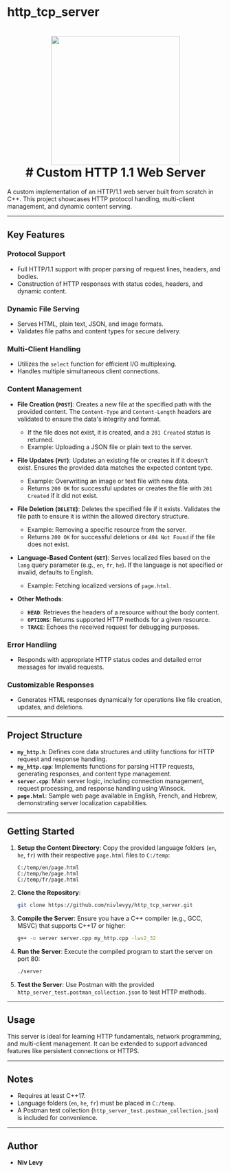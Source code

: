 # http_tcp_server

<h1 align="center">
  <a><img src="https://github.com/nivlevyy/HTTP-Server/blob/main/image/server_logo.png" width="300"></a>
<br>
# Custom HTTP 1.1 Web Server
<br>
</h1>

A custom implementation of an HTTP/1.1 web server built from scratch in C++. This project showcases HTTP protocol handling, multi-client management, and dynamic content serving.

---

## Key Features

### Protocol Support
- Full HTTP/1.1 support with proper parsing of request lines, headers, and bodies.
- Construction of HTTP responses with status codes, headers, and dynamic content.

### Dynamic File Serving
- Serves HTML, plain text, JSON, and image formats.
- Validates file paths and content types for secure delivery.

### Multi-Client Handling
- Utilizes the `select` function for efficient I/O multiplexing.
- Handles multiple simultaneous client connections.

### Content Management
- **File Creation (`POST`)**: Creates a new file at the specified path with the provided content. The `Content-Type` and `Content-Length` headers are validated to ensure the data's integrity and format.
  - If the file does not exist, it is created, and a `201 Created` status is returned.
  - Example: Uploading a JSON file or plain text to the server.

- **File Updates (`PUT`)**: Updates an existing file or creates it if it doesn't exist. Ensures the provided data matches the expected content type.
  - Example: Overwriting an image or text file with new data.
  - Returns `200 OK` for successful updates or creates the file with `201 Created` if it did not exist.

- **File Deletion (`DELETE`)**: Deletes the specified file if it exists. Validates the file path to ensure it is within the allowed directory structure.
  - Example: Removing a specific resource from the server.
  - Returns `200 OK` for successful deletions or `404 Not Found` if the file does not exist.

- **Language-Based Content (`GET`)**: Serves localized files based on the `lang` query parameter (e.g., `en`, `fr`, `he`). If the language is not specified or invalid, defaults to English.
  - Example: Fetching localized versions of `page.html`.

- **Other Methods**:
  - **`HEAD`**: Retrieves the headers of a resource without the body content.
  - **`OPTIONS`**: Returns supported HTTP methods for a given resource.
  - **`TRACE`**: Echoes the received request for debugging purposes.

### Error Handling
- Responds with appropriate HTTP status codes and detailed error messages for invalid requests.

### Customizable Responses
- Generates HTML responses dynamically for operations like file creation, updates, and deletions.

---

## Project Structure

- **`my_http.h`**: Defines core data structures and utility functions for HTTP request and response handling.
- **`my_http.cpp`**: Implements functions for parsing HTTP requests, generating responses, and content type management.
- **`server.cpp`**: Main server logic, including connection management, request processing, and response handling using Winsock.
- **`page.html`**: Sample web page available in English, French, and Hebrew, demonstrating server localization capabilities.

---

## Getting Started

1. **Setup the Content Directory**:
   Copy the provided language folders (`en`, `he`, `fr`) with their respective `page.html` files to `C:/temp`:
   ```
   C:/temp/en/page.html
   C:/temp/he/page.html
   C:/temp/fr/page.html
   ```

2. **Clone the Repository**:
   ```bash
   git clone https://github.com/nivlevyy/http_tcp_server.git
   ```

3. **Compile the Server**:
   Ensure you have a C++ compiler (e.g., GCC, MSVC) that supports C++17 or higher:
   ```bash
   g++ -o server server.cpp my_http.cpp -lws2_32
   ```

4. **Run the Server**:
   Execute the compiled program to start the server on port 80:
   ```bash
   ./server
   ```

5. **Test the Server**:
   Use Postman with the provided `http_server_test.postman_collection.json` to test HTTP methods.

---

## Usage

This server is ideal for learning HTTP fundamentals, network programming, and multi-client management. It can be extended to support advanced features like persistent connections or HTTPS.

---

## Notes

- Requires at least C++17.
- Language folders (`en`, `he`, `fr`) must be placed in `C:/temp`.
- A Postman test collection (`http_server_test.postman_collection.json`) is included for convenience.

---

## Author

- **Niv Levy**

